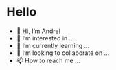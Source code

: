<div><h1 color="fff">Hello</h1></div>

- 👋 Hi, I’m Andre!
- 👀 I’m interested in ...
- 🌱 I’m currently learning ...
- 💞️ I’m looking to collaborate on ...
- 📫 How to reach me ...

<!---
csabarnes/csabarnes is a ✨ special ✨ repository because its `README.md` (this file) appears on your GitHub profile.
You can click the Preview link to take a look at your changes.
--->
